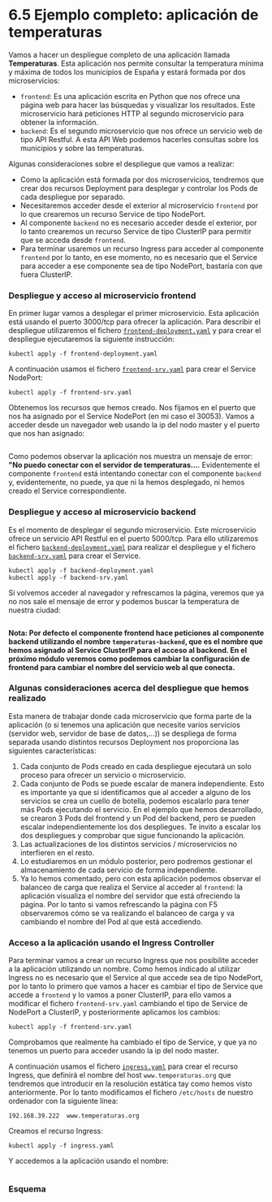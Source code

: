 # 6.5 Ejemplo completo: aplicación de temperaturas

Vamos a hacer un despliegue completo de una aplicación llamada **Temperaturas**. Esta aplicación nos permite consultar la temperatura mínima y máxima de todos los municipios de España y estará formada por dos microservicios:

* `frontend`: Es una aplicación escrita en Python que nos ofrece una página web para hacer las búsquedas y visualizar los resultados. Este microservicio hará peticiones HTTP al segundo microservicio para obtener la información.
* `backend`: Es el segundo microservicio que nos ofrece un servicio web de tipo API Restful. A esta API Web podemos hacerles consultas sobre los municipios y sobre las temperaturas.

Algunas consideraciones sobre el despliegue que vamos a realizar:

* Como la aplicación está formada por dos microservicios, tendremos que crear dos recursos Deployment para desplegar y controlar los Pods de cada despliegue por separado.
* Necesitaremos acceder desde el exterior al microservicio `frontend` por lo que crearemos un recurso Service de tipo NodePort.
* Al componente `backend` no es necesario acceder desde el exterior, por lo tanto crearemos un recurso Service de tipo ClusterIP para permitir que se acceda desde `frontend`.
* Para terminar usaremos un recurso Ingress para acceder al componente `frontend` por lo tanto, en ese momento, no es necesario que el Service para acceder a ese componente sea de tipo NodePort, bastaría con que fuera ClusterIP.

###

### Despliegue y acceso al microservicio frontend

En primer lugar vamos a desplegar el primer microservicio. Esta aplicación está usando el puerto 3000/tcp para ofrecer la aplicación. Para describir el despliegue utilizaremos el fichero [`frontend-deployment.yaml`](https://educacionadistancia.juntadeandalucia.es/profesorado/pluginfile.php/2171719/mod\_imscp/content/2/frontend-deployment.yaml) y para crear el despliegue ejecutaremos la siguiente instrucción:

```
kubectl apply -f frontend-deployment.yaml
```

A continuación usamos el fichero [`frontend-srv.yaml`](https://educacionadistancia.juntadeandalucia.es/profesorado/pluginfile.php/2171719/mod\_imscp/content/2/frontend-srv.yaml) para crear el Service NodePort:

```
kubectl apply -f frontend-srv.yaml
```

Obtenemos los recursos que hemos creado. Nos fijamos en el puerto que nos ha asignado por el Service NodePort (en mi caso el 30053). Vamos a acceder desde un navegador web usando la ip del nodo master y el puerto que nos han asignado:

<figure><img src="../../.gitbook/assets/temperaturas1.png" alt=""><figcaption></figcaption></figure>

Como podemos observar la aplicación nos muestra un mensaje de error: **"No puedo conectar con el servidor de temperaturas...**. Evidentemente el componente `frontend` está intentando conectar con el componente `backend` y, evidentemente, no puede, ya que ni la hemos desplegado, ni hemos creado el Service correspondiente.

###

### Despliegue y acceso al microservicio backend

Es el momento de desplegar el segundo microservicio. Este microservicio ofrece un servicio API Restful en el puerto 5000/tcp. Para ello utilizaremos el fichero [`backend-deployment.yaml`](https://educacionadistancia.juntadeandalucia.es/profesorado/pluginfile.php/2171719/mod\_imscp/content/2/backend-deployment.yaml) para realizar el despliegue y el fichero [`backend-srv.yaml`](https://educacionadistancia.juntadeandalucia.es/profesorado/pluginfile.php/2171719/mod\_imscp/content/2/backend-srv.yaml) para crear el Service.

```
kubectl apply -f backend-deployment.yaml
kubectl apply -f backend-srv.yaml
```

Si volvemos acceder al navegador y refrescamos la página, veremos que ya no nos sale el mensaje de error y podemos buscar la temperatura de nuestra ciudad:

<figure><img src="../../.gitbook/assets/temperaturas2.png" alt=""><figcaption></figcaption></figure>

**Nota: Por defecto el componente frontend hace peticiones al componente backend utilizando el nombre `temperaturas-backend`, que es el nombre que hemos asignado al Service ClusterIP para el acceso al backend. En el próximo módulo veremos como podemos cambiar la configuración de frontend para cambiar el nombre del servicio web al que conecta.**

###

### Algunas consideraciones acerca del despliegue que hemos realizado

Esta manera de trabajar donde cada microservicio que forma parte de la aplicación (o si tenemos una aplicación que necesite varios servicios (servidor web, servidor de base de datos,...)) se despliega de forma separada usando distintos recursos Deployment nos proporciona las siguientes características:

1. Cada conjunto de Pods creado en cada despliegue ejecutará un solo proceso para ofrecer un servicio o microservicio.
2. Cada conjunto de Pods se puede escalar de manera independiente. Esto es importante ya que si identificamos que al acceder a alguno de los servicios se crea un cuello de botella, podemos escalarlo para tener más Pods ejecutando el servicio. En el ejemplo que hemos desarrollado, se crearon 3 Pods del frontend y un Pod del backend, pero se pueden escalar independientemente los dos despliegues. Te invito a escalar los dos despliegues y comprobar que sigue funcionando la aplicación.
3. Las actualizaciones de los distintos servicios / microservicios no interfieren en el resto.
4. Lo estudiaremos en un módulo posterior, pero podremos gestionar el almacenamiento de cada servicio de forma independiente.
5. Ya lo hemos comentado, pero con esta aplicación podemos observar el balanceo de carga que realiza el Service al acceder al `frontend`: la aplicación visualiza el nombre del servidor que está ofreciendo la página. Por lo tanto si vamos refrescando la página con F5 observaremos cómo se va realizando el balanceo de carga y va cambiando el nombre del Pod al que está accediendo.

###

### Acceso a la aplicación usando el Ingress Controller

Para terminar vamos a crear un recurso Ingress que nos posibilite acceder a la aplicación utilizando un nombre. Como hemos indicado al utilizar Ingress no es necesario que el Service al que accede sea de tipo NodePort, por lo tanto lo primero que vamos a hacer es cambiar el tipo de Service que accede a `frontend` y lo vamos a poner ClusterIP, para ello vamos a modificar el fichero `frontend-srv.yaml` cambiando el tipo de Service de NodePort a ClusterIP, y posteriormente aplicamos los cambios:

```
kubectl apply -f frontend-srv.yaml
```

Comprobamos que realmente ha cambiado el tipo de Service, y que ya no tenemos un puerto para acceder usando la ip del nodo master.

A continuación usamos el fichero [`ingress.yaml`](https://educacionadistancia.juntadeandalucia.es/profesorado/pluginfile.php/2171719/mod\_imscp/content/2/ingress.1.yaml) para crear el recurso Ingress, que definirá el nombre del host `www.temperaturas.org` que tendremos que introducir en la resolución estática tay como hemos visto anteriormente. Por lo tanto modificamos el fichero `/etc/hosts` de nuestro ordenador con la siguiente línea:

```
192.168.39.222  www.temperaturas.org
```

Creamos el recurso Ingress:

```
kubectl apply -f ingress.yaml
```

Y accedemos a la aplicación usando el nombre:

<figure><img src="../../.gitbook/assets/temperaturas3.png" alt=""><figcaption></figcaption></figure>

### Esquema

<figure><img src="../../.gitbook/assets/Modulo6.-Temperaturas.drawio.png" alt=""><figcaption></figcaption></figure>
